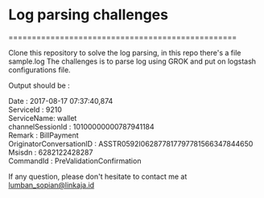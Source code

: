 # Log parsing challenges
=================================================

Clone this repository to solve the log parsing, in this repo there's a file sample.log
The challenges is to parse log using GROK and put on logstash configurations file.

Output should be :

Date : 2017-08-17 07:37:40,874</br>
ServiceId : 9210</br>
ServiceName: wallet</br>
channelSessionId : 10100000000787941184</br>
Remark : BillPayment</br>
OriginatorConversationID : ASSTR0592I062877817797781566347844650</br>
Msisdn : 6282122428287</br>
CommandId : PreValidationConfirmation</br>


If any question, please don't hesitate to contact me at lumban_sopian@linkaja.id
